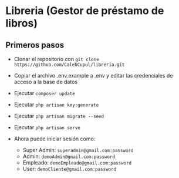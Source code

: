 
# Libreria (Gestor de préstamo de libros)

## Primeros pasos

- Clonar el repositorio con ``git clone https://github.com/CalebCupul/libreria.git``
- Copiar el archivo .env.example a .env y editar las credenciales de acceso a la base de datos
- Ejecutar ``composer update``
- Ejecutar ``php artisan key:generate``
- Ejecutar ``php artisan migrate --seed``
- Ejecutar ``php artisan serve``

- Ahora puede iniciar sesión como:
    - Super Admin: ``superadmin@gmail.com:password``
    - Admin: ``demoAdmin@gmail.com:password``
    - Empleado: ``demoEmpleado@gmail.com:password``
    - User: ``demoCliente@gmail.com:password``
